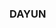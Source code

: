 ### DAYUN 

<!--
**nuyadkrap/nuyadkrap** is a ✨ _special_ ✨ repository because its `README.md` (this file) appears on your GitHub profile.
[![Solved.ac Profile](http://mazassumnida.wtf/api/v2/generate_badge?boj=dyyyyw)](https://solved.ac/dyyyyw/)
